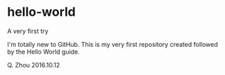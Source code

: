 # hello-world
A very first try

I'm totally new to GitHub. This is my very first repository created followed by the Hello World guide.

Q. Zhou
2016.10.12
